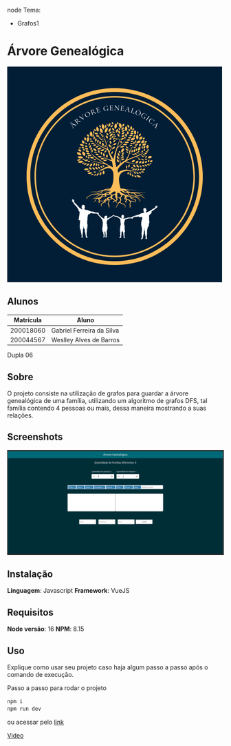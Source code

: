 node Tema:

- Grafos1

# Árvore Genealógica

<img src="src/assets/logo.png" alt="Logo do Projeto" />

## Alunos

| Matrícula | Aluno                     |
| ---------- | ------------------------- |
| 200018060  | Gabriel Ferreira da Silva |
| 200044567  | Weslley Alves de Barros   |

Dupla 06

## Sobre

O projeto consiste na utilização de grafos para guardar a árvore genealógica de uma família, utilizando um algoritmo de grafos DFS, tal família contendo 4 pessoas ou mais, dessa maneira mostrando a suas relações.

## Screenshots

<img src="public/palg.png" alt="Imagem do site" />

## Instalação

**Linguagem**: Javascript
**Framework**: VueJS

## Requisitos

**Node versão**: 16
**NPM**: 8.15
  
## Uso

Explique como usar seu projeto caso haja algum passo a passo após o comando de execução.

Passo a passo para rodar o projeto

```bash
npm i
npm run dev
```

ou acessar pelo [link](https://projeto-de-algoritmos.github.io/Grafos1_arvore_genealogica/)

[Video](https://youtu.be/LunipKV8I60) 
